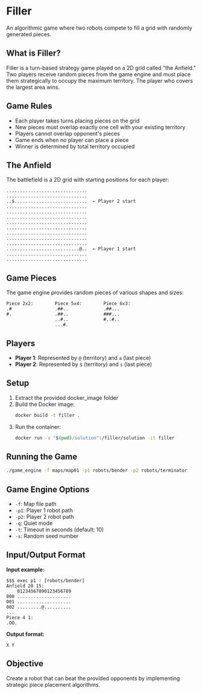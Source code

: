 # Filler

An algorithmic game where two robots compete to fill a grid with randomly generated pieces.

## What is Filler?

Filler is a turn-based strategy game played on a 2D grid called "the Anfield." Two players receive random pieces from the game engine and must place them strategically to occupy the maximum territory. The player who covers the largest area wins.

## Game Rules

- Each player takes turns placing pieces on the grid
- New pieces must overlap exactly one cell with your existing territory
- Players cannot overlap opponent's pieces
- Game ends when no player can place a piece
- Winner is determined by total territory occupied

## The Anfield

The battlefield is a 2D grid with starting positions for each player:

```
..............................
..............................
..$...........................  ← Player 2 start
..............................
..............................
..............................
..............................
..............................
..............................
..............................
..............................
...........................@..  ← Player 1 start
..............................
..............................
```

## Game Pieces

The game engine provides random pieces of various shapes and sizes:

```
Piece 2x2:        Piece 5x4:        Piece 6x3:
.#                .##..             .##...
#.                .##..             ###...
                  ..#..             #..#..
                  ...#.
```

## Players

- **Player 1**: Represented by `@` (territory) and `a` (last piece)
- **Player 2**: Represented by `$` (territory) and `s` (last piece)

## Setup

1. Extract the provided docker_image folder
2. Build the Docker image:
   ```bash
   docker build -t filler .
   ```
3. Run the container:
   ```bash
   docker run -v "$(pwd)/solution":/filler/solution -it filler
   ```

## Running the Game

```bash
./game_engine -f maps/map01 -p1 robots/bender -p2 robots/terminator
```

## Game Engine Options

- `-f`: Map file path
- `-p1`: Player 1 robot path  
- `-p2`: Player 2 robot path
- `-q`: Quiet mode
- `-t`: Timeout in seconds (default: 10)
- `-s`: Random seed number

## Input/Output Format

**Input example:**
```
$$$ exec p1 : [robots/bender]
Anfield 20 15:
    01234567890123456789
000 ....................
001 ....................
002 .........@..........
...
Piece 4 1:
.OO.
```

**Output format:**
```
X Y
```

## Objective

Create a robot that can beat the provided opponents by implementing strategic piece placement algorithms.
